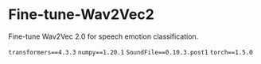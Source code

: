 # Fine-tune-Wav2Vec2

Fine-tune Wav2Vec 2.0 for speech emotion classification.

`transformers==4.3.3`
`numpy==1.20.1`
`SoundFile==0.10.3.post1`
`torch==1.5.0`
